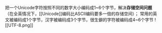 把一个Unicode字符按照不同的数字大小编码成1~6个字节，解决**存储空间问题**（在全英情况下，[[Unicode]]编码比ASCII编码要多一倍的存储空间）；
常用的英文被编码成1个字节，汉字被编码成3个字节，很生僻的字符被编码成4~6个字节
![[UTF-8.png]]
